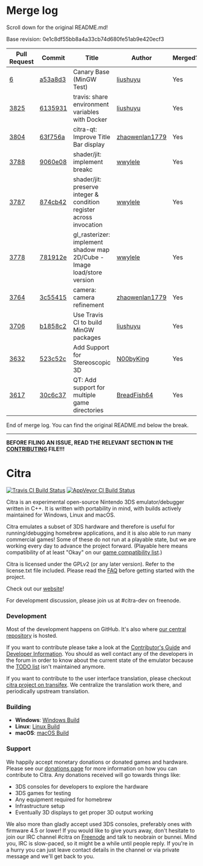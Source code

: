 # Merge log

Scroll down for the original README.md!

Base revision: 0e1c8df55bb8a4a33cb74d680fe51ab9e420ecf3

|Pull Request|Commit|Title|Author|Merged?|
|----|----|----|----|----|
|[6](https://github.com/citra-emu/citra-canary/pull/6)|[a53a8d3](https://github.com/citra-emu/citra-canary/pull/6/files/)|Canary Base (MinGW Test)|[liushuyu](https://github.com/liushuyu)|Yes|
|[3825](https://github.com/citra-emu/citra/pull/3825)|[6135931](https://github.com/citra-emu/citra/pull/3825/files/)|travis: share environment variables with Docker|[liushuyu](https://github.com/liushuyu)|Yes|
|[3804](https://github.com/citra-emu/citra/pull/3804)|[63f756a](https://github.com/citra-emu/citra/pull/3804/files/)|citra-qt: Improve Title Bar display|[zhaowenlan1779](https://github.com/zhaowenlan1779)|Yes|
|[3788](https://github.com/citra-emu/citra/pull/3788)|[9060e08](https://github.com/citra-emu/citra/pull/3788/files/)|shader/jit: implement breakc|[wwylele](https://github.com/wwylele)|Yes|
|[3787](https://github.com/citra-emu/citra/pull/3787)|[874cb42](https://github.com/citra-emu/citra/pull/3787/files/)|shader/jit: preserve integer & condition register across invocation|[wwylele](https://github.com/wwylele)|Yes|
|[3778](https://github.com/citra-emu/citra/pull/3778)|[781912e](https://github.com/citra-emu/citra/pull/3778/files/)|gl_rasterizer: implement shadow map 2D/Cube - Image load/store version|[wwylele](https://github.com/wwylele)|Yes|
|[3764](https://github.com/citra-emu/citra/pull/3764)|[3c55415](https://github.com/citra-emu/citra/pull/3764/files/)|camera: camera refinement|[zhaowenlan1779](https://github.com/zhaowenlan1779)|Yes|
|[3706](https://github.com/citra-emu/citra/pull/3706)|[b1858c2](https://github.com/citra-emu/citra/pull/3706/files/)|Use Travis CI to build MinGW packages|[liushuyu](https://github.com/liushuyu)|Yes|
|[3632](https://github.com/citra-emu/citra/pull/3632)|[523c52c](https://github.com/citra-emu/citra/pull/3632/files/)|Add Support for Stereoscopic 3D|[N00byKing](https://github.com/N00byKing)|Yes|
|[3617](https://github.com/citra-emu/citra/pull/3617)|[30c6c37](https://github.com/citra-emu/citra/pull/3617/files/)|QT: Add support for multiple game directories|[BreadFish64](https://github.com/BreadFish64)|Yes|


End of merge log. You can find the original README.md below the break.

------

**BEFORE FILING AN ISSUE, READ THE RELEVANT SECTION IN THE [CONTRIBUTING](https://github.com/citra-emu/citra/blob/master/CONTRIBUTING.md#reporting-issues) FILE!!!**

Citra
==============
[![Travis CI Build Status](https://travis-ci.org/citra-emu/citra.svg?branch=master)](https://travis-ci.org/citra-emu/citra)
[![AppVeyor CI Build Status](https://ci.appveyor.com/api/projects/status/sdf1o4kh3g1e68m9?svg=true)](https://ci.appveyor.com/project/bunnei/citra)

Citra is an experimental open-source Nintendo 3DS emulator/debugger written in C++. It is written with portability in mind, with builds actively maintained for Windows, Linux and macOS.

Citra emulates a subset of 3DS hardware and therefore is useful for running/debugging homebrew applications, and it is also able to run many commercial games! Some of these do not run at a playable state, but we are working every day to advance the project forward. (Playable here means compatibility of at least "Okay" on our [game compatibility list](https://citra-emu.org/game).)

Citra is licensed under the GPLv2 (or any later version). Refer to the license.txt file included. Please read the [FAQ](https://citra-emu.org/wiki/faq/) before getting started with the project.

Check out our [website](https://citra-emu.org/)!

For development discussion, please join us at #citra-dev on freenode.

### Development

Most of the development happens on GitHub. It's also where [our central repository](https://github.com/citra-emu/citra) is hosted.

If you want to contribute please take a look at the [Contributor's Guide](CONTRIBUTING.md) and [Developer Information](https://github.com/citra-emu/citra/wiki/Developer-Information). You should as well contact any of the developers in the forum in order to know about the current state of the emulator because the [TODO list](https://docs.google.com/document/d/1SWIop0uBI9IW8VGg97TAtoT_CHNoP42FzYmvG1F4QDA) isn't maintained anymore.

If you want to contribute to the user interface translation, please checkout [citra project on transifex](https://www.transifex.com/citra/citra). We centralize the translation work there, and periodically upstream translation.

### Building

* __Windows__: [Windows Build](https://github.com/citra-emu/citra/wiki/Building-For-Windows)
* __Linux__: [Linux Build](https://github.com/citra-emu/citra/wiki/Building-For-Linux)
* __macOS__: [macOS Build](https://github.com/citra-emu/citra/wiki/Building-for-macOS)


### Support
We happily accept monetary donations or donated games and hardware. Please see our [donations page](https://citra-emu.org/donate/) for more information on how you can contribute to Citra. Any donations received will go towards things like:
* 3DS consoles for developers to explore the hardware
* 3DS games for testing
* Any equipment required for homebrew
* Infrastructure setup
* Eventually 3D displays to get proper 3D output working

We also more than gladly accept used 3DS consoles, preferably ones with firmware 4.5 or lower! If you would like to give yours away, don't hesitate to join our IRC channel #citra on [Freenode](http://webchat.freenode.net/?channels=citra) and talk to neobrain or bunnei. Mind you, IRC is slow-paced, so it might be a while until people reply. If you're in a hurry you can just leave contact details in the channel or via private message and we'll get back to you.
